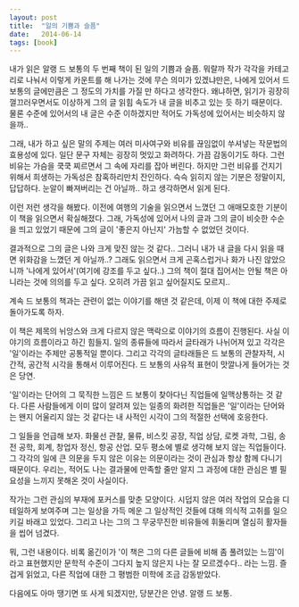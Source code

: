 ```yaml
---
layout: post
title:  "일의 기쁨과 슬픔"
date:   2014-06-14
tags: [book]
---
```


내가 읽은 알랭 드 보통의 두 번째 책이 된 일의 기쁨과 슬픔. 뭐랄까 작가 각각을 카테고리로 나눠서 이렇게 카운트를 해 나가는 것에 무슨 의미가 있겠냐만은, 나에게 있어서 드 보통의 글에만큼은 그 정도의 가치를 가질 만 하다고 생각한다. 왜냐하면, 읽기가 굉장히 껄끄러우면서도 이상하게 그의 글 읽힘 속도가 내 글을 비추고 있는 듯 하기 때문이다. 물론 수준에 있어서의 내 글은 수준 이하겠지만 적어도 가독성에 있어서는 비슷하지 않을까.. 

  그래, 내가 하고 싶은 말의 주제는 여러 미사여구와 비유를 끊임없이 쑤셔넣는 작문법의 효용성에 있다. 일단 문구 자체는 굉장히 멋있고 화려하다. 가끔 감동이기도 하다. 그런 비유는 가슴을 쿡쿡 찌르면서 그 속에 자리를 잡아 버린다. 하지만 그런 비유를 건지기 위해서 희생하는 가독성은 참혹하리만치 잔인하다. 슥슥 읽히지 않는 기분은 정말이지, 답답하다. 눈알이 빠져버리는 건 아닐까.. 하고 생각하면서 읽게 된다. 

  이런 저런 생각을 해봤다. 이전에 여행의 기술을 읽으면서 느꼈던 그 애매모호한 기분이 이 책을 읽으면서 확실해졌다. 그래, 가독성에 있어서 나의 글과 그의 글이 비슷한 수순을 띄고 있었기 때문에 그의 글이 '좋은지 아닌지' 가늠할 수 없었던 것이다. 

  결과적으로 그의 글은 나와 크게 맞진 않는 것 같다.. 그러니 내가 내 글을 다시 읽을 때면 위화감을 느꼈던 게 아닐까..? 그래도 읽으면서 크게 곤혹스럽거나 화가 나진 않았으니까 '나에게 있어서'(여기에 강조를 두고 싶다..) 그의 책이 절대 집어서는 안될 책은 아니라는 것에 의의를 두고 싶다. 오히려 가끔 읽고 싶어질지도 모르지.. 

  계속 드 보통의 책과는 관련이 없는 이야기를 해댄 것 같은데, 이제 이 책에 대한 주제로 돌아가도록 하자. 

  이 책은 제목의 뉘앙스와 크게 다르지 않은 맥락으로 이야기의 흐름이 진행된다. 사실 이야기의 흐름이라고 하긴 힘들지. 일의 종류들에 따라서 글타래가 나뉘어져 있고 각각은 '일'이라는 주제만 공통적일 뿐이다. 그리고 각각의 글타래들은 드 보통의 관찰자적, 시간적, 공간적 시각을 통해서 이루어진다. 드 보통의 사유적 표현이 맛깔나게 들어가는 것은 당연. 

  '일'이라는 단어의 그 묵직한 느낌은 드 보통이 찾아다닌 직업들에 일맥상통하는 것 같다. 다른 사람들에게 이미 많이 알려져 있는 일종의 화려한 직업들은 '일'이라는 단어와는 왠지 어울리지 않는 것 같다는 내 사적인 시각이 그의 적절한 선택에 호응한다. 

  그 일들을 언급해 보자. 화물선 관찰, 물류, 비스킷 공장, 직업 상담, 로켓 과학, 그림, 송전 공학, 회계, 창업자 정신, 항공 산업. 모두 평소에 별로 생각해 보지 않는 직업들이다. 그 각각의 일에 큰 의문을 두지 않은 이유는 의문이라는 것이 관심과 항상 함께 다니기 때문이다. 우리는, 적어도 나는 결과물에 만족할 줄만 알지 그 과정에 대한 관심은 별 필요성을 느끼지 못해온 것이 사실이다. 

  작가는 그런 관심의 부재에 포커스를 맞춘 모양이다. 시덥지 않은 여러 작업의 모습을 디테일하게 보여주며 그는 일상을 가득 메운 그 일상적인 것들에 대해 의식적 고취를 일으키길 바래고 있었다. 그리고 나는 그의 그 무궁무진한 비유들에 휘둘리며 열심히 활자들을 씹어 넘겼다. 

  뭐, 그런 내용이다. 비록 옮긴이가 '이 책은 그의 다른 글들에 비해 좀 풀려있는 느낌'이라고 표현했지만 문학적 수준이 그다지 높지 않은지 나는 잘 모르겠수다.. 라는 느낌. 즐겁게 읽었고, 다른 직업에 대한 그 평범한 미학에 조금 감동받았다. 

  다음에도 아마 땡기면 또 사게 되겠지만, 당분간은 안녕. 알랭 드 보통.